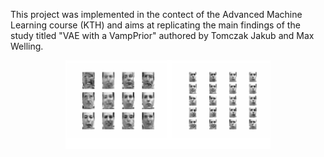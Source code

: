 This project was implemented in the contect of the Advanced Machine Learning course (KTH) and aims at replicating the main findings of the study titled  "VAE with a VampPrior" authored by Tomczak Jakub and Max Welling.


<p align="center" width="100%">
    <img width="65%" src="example_image.png">
</p>
